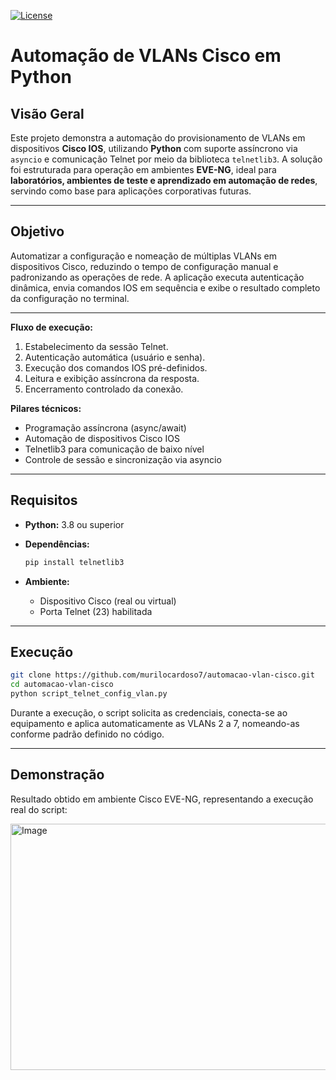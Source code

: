 [![License](https://img.shields.io/badge/License-MIT-green.svg)](https://github.com/murilocardoso7/automacao-vlan-cisco/blob/main/LICENSE)

# Automação de VLANs Cisco em Python

## Visão Geral

Este projeto demonstra a automação do provisionamento de VLANs em dispositivos **Cisco IOS**, utilizando **Python** com suporte assíncrono via `asyncio` e comunicação Telnet por meio da biblioteca `telnetlib3`.
A solução foi estruturada para operação em ambientes **EVE-NG**, ideal para **laboratórios, ambientes de teste e aprendizado em automação de redes**, servindo como base para aplicações corporativas futuras.

---

## Objetivo

Automatizar a configuração e nomeação de múltiplas VLANs em dispositivos Cisco, reduzindo o tempo de configuração manual e padronizando as operações de rede.
A aplicação executa autenticação dinâmica, envia comandos IOS em sequência e exibe o resultado completo da configuração no terminal.

---

**Fluxo de execução:**

1. Estabelecimento da sessão Telnet.
2. Autenticação automática (usuário e senha).
3. Execução dos comandos IOS pré-definidos.
4. Leitura e exibição assíncrona da resposta.
5. Encerramento controlado da conexão.

**Pilares técnicos:**

* Programação assíncrona (async/await)
* Automação de dispositivos Cisco IOS
* Telnetlib3 para comunicação de baixo nível
* Controle de sessão e sincronização via asyncio

---

## Requisitos

* **Python:** 3.8 ou superior
* **Dependências:**

  ```bash
  pip install telnetlib3
  ```
* **Ambiente:**

  * Dispositivo Cisco (real ou virtual)
  * Porta Telnet (23) habilitada

---

## Execução

```bash
git clone https://github.com/murilocardoso7/automacao-vlan-cisco.git
cd automacao-vlan-cisco
python script_telnet_config_vlan.py
```

Durante a execução, o script solicita as credenciais, conecta-se ao equipamento e aplica automaticamente as VLANs 2 a 7, nomeando-as conforme padrão definido no código.

---

## Demonstração

Resultado obtido em ambiente Cisco EVE-NG, representando a execução real do script:

<img width="575" height="394" alt="Image" src="https://github.com/user-attachments/assets/a3386567-4990-4dd2-bafd-b1a933d82210" /> 


